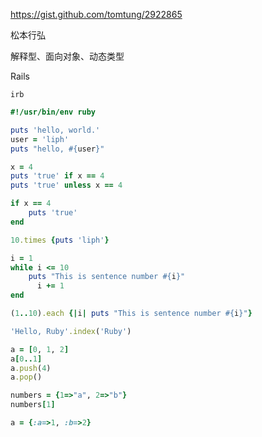 https://gist.github.com/tomtung/2922865

松本行弘

解释型、面向对象、动态类型

Rails

`irb`

```ruby
#!/usr/bin/env ruby

puts 'hello, world.'
user = 'liph'
puts "hello, #{user}"

x = 4
puts 'true' if x == 4
puts 'true' unless x == 4

if x == 4
    puts 'true'
end

10.times {puts 'liph'}

i = 1
while i <= 10
    puts "This is sentence number #{i}"
      i += 1
end

(1..10).each {|i| puts "This is sentence number #{i}"}

'Hello, Ruby'.index('Ruby')

a = [0, 1, 2]
a[0..1]
a.push(4)
a.pop()

numbers = {1=>"a", 2=>"b"}
numbers[1]

a = {:a=>1, :b=>2}
```
